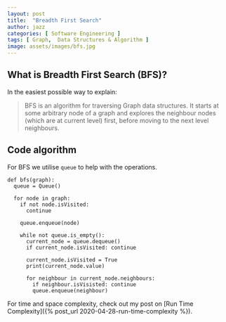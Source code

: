 ```yaml
---
layout: post
title:  "Breadth First Search"
author: jazz
categories: [ Software Engineering ]
tags: [ Graph,  Data Structures & Algorithm ]
image: assets/images/bfs.jpg
---
```


## What is Breadth First Search (BFS)?

In the easiest possible way to explain:

<canvas id="bfs" class="code-aid"></canvas>

> BFS is an algorithm for traversing Graph data structures. It starts at some arbitrary node of a graph and explores the neighbour nodes (which are at current level) first, before moving to the next level neighbours.

## Code algorithm

For BFS we utilise `queue` to help with the operations.

```py3
def bfs(graph):
  queue = Queue()

  for node in graph:
    if not node.isVisited:
      continue

    queue.enqueue(node)

    while not queue.is_empty():
      current_node = queue.dequeue()
      if current_node.isVisited: continue

      current_node.isVisited = True
      print(current_node.value)

      for neighbour in current_node.neighbours:
        if neighbour.isVisisted: continue
        queue.enqueue(neighbour)
```

For time and space complexity, check out my post on [Run Time Complexity]({% post_url 2020-04-28-run-time-complexity %}).
